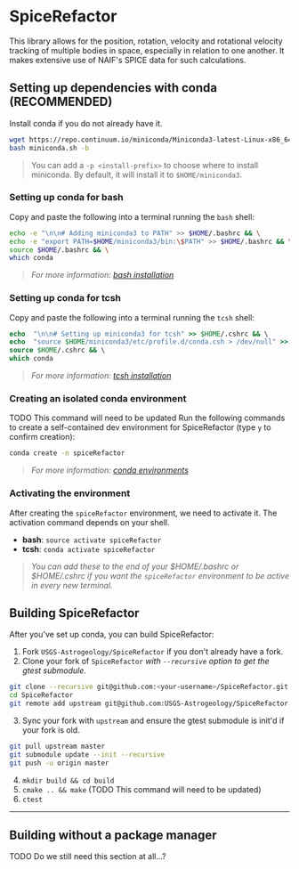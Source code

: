 # SpiceRefactor

This library allows for the position, rotation, velocity and rotational velocity tracking of
multiple bodies in space, especially in relation to one another. It makes extensive use of NAIF's
SPICE data for such calculations. 

## Setting up dependencies with conda (RECOMMENDED)

Install conda if you do not already have it.
```bash
wget https://repo.continuum.io/miniconda/Miniconda3-latest-Linux-x86_64.sh -O miniconda.sh;
bash miniconda.sh -b
```
> You can add a `-p <install-prefix>` to choose where to install miniconda. By default, it will install it to `$HOME/miniconda3`.

### Setting up conda for bash
Copy and paste the following into a terminal running the `bash` shell:
```bash
echo -e "\n\n# Adding miniconda3 to PATH" >> $HOME/.bashrc && \
echo -e "export PATH=$HOME/miniconda3/bin:\$PATH" >> $HOME/.bashrc && \
source $HOME/.bashrc && \
which conda
```
> *For more information: [bash installation](https://conda.io/docs/user-guide/install/linux.html "Reference to bash conda install")*

### Setting up conda for tcsh
Copy and paste the following into a terminal running the `tcsh` shell:
```tcsh
echo  "\n\n# Setting up miniconda3 for tcsh" >> $HOME/.cshrc && \
echo  "source $HOME/miniconda3/etc/profile.d/conda.csh > /dev/null" >> $HOME/.cshrc && \
source $HOME/.cshrc && \
which conda
```
> *For more information: [tcsh installation](https://github.com/ESMValGroup/ESMValTool/issues/301 "Reference to tcsh conda install")*

### Creating an isolated conda environment
TODO This command will need to be updated
Run the following commands to create a self-contained dev environment for SpiceRefactor (type `y` to confirm creation):
```bash
conda create -n spiceRefactor 
```
> *For more information: [conda environments](https://conda.io/docs/user-guide/tasks/manage-environments.html)*

### Activating the environment
After creating the `spiceRefactor` environment, we need to activate it. The activation command depends on your shell.
* **bash**: `source activate spiceRefactor`
* **tcsh**: `conda activate spiceRefactor`
> *You can add these to the end of your $HOME/.bashrc or $HOME/.cshrc if you want the `spiceRefactor` environment to be active in every new terminal.*

## Building SpiceRefactor
After you've set up conda, you can build SpiceRefactor:

1. Fork `USGS-Astrogeology/SpiceRefactor` if you don't already have a fork.
2. Clone your fork of `SpiceRefactor` *with `--recursive` option to get the gtest submodule*.
```bash
git clone --recursive git@github.com:<your-username>/SpiceRefactor.git
cd SpiceRefactor
git remote add upstream git@github.com:USGS-Astrogeology/SpiceRefactor.git
```
3. Sync your fork with `upstream` and ensure the gtest submodule is init'd if your fork is old.
```bash
git pull upstream master
git submodule update --init --recursive
git push -u origin master
```
4. `mkdir build && cd build`
5. `cmake .. && make` (TODO This command will need to be updated)
6. `ctest`

---

## Building without a package manager
TODO Do we still need this section at all...?
